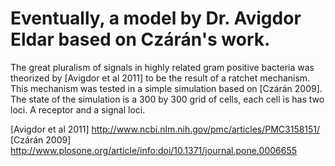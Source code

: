 Eventually, a model by Dr. Avigdor Eldar based on Czárán's work.
======

The great pluralism of signals in highly related gram positive bacteria was
theorized by [Avigdor et al 2011] to be the result of a ratchet mechanism.
This mechanism was tested in a simple simulation based on [Czárán 2009].
The state of the simulation is a 300 by 300 grid of cells, each cell is has two loci.
A receptor and a signal loci.

[Avigdor et al 2011] http://www.ncbi.nlm.nih.gov/pmc/articles/PMC3158151/
[Czárán 2009] http://www.plosone.org/article/info:doi/10.1371/journal.pone.0006655
